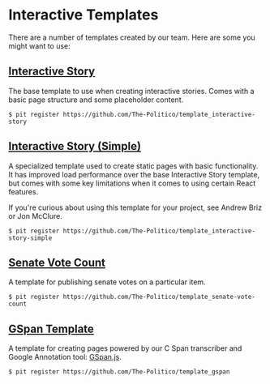 # Interactive Templates

There are a number of templates created by our team. Here are some you might want to use:

## [Interactive Story](https://github.com/The-Politico/template_interactive-story)
The base template to use when creating interactive stories. Comes with a basic page structure and some placeholder content.

```
$ pit register https://github.com/The-Politico/template_interactive-story
```

## [Interactive Story (Simple)](https://github.com/The-Politico/template_interactive-story-simple)
A specialized template used to create static pages with basic functionality. It has improved load performance over the base Interactive Story template, but comes with some key limitations when it comes to using certain React features.

If you're curious about using this template for your project, see Andrew Briz or Jon McClure.

```
$ pit register https://github.com/The-Politico/template_interactive-story-simple
```

## [Senate Vote Count](https://github.com/The-Politico/template_senate-vote-count)
A template for publishing senate votes on a particular item.

```
$ pit register https://github.com/The-Politico/template_senate-vote-count
```

## [GSpan Template](https://github.com/The-Politico/template_gspan)
A template for creating pages powered by our C Span transcriber and Google Annotation tool: [GSpan.js](https://github.com/The-Politico/gspan.js).

```
$ pit register https://github.com/The-Politico/template_gspan
```
